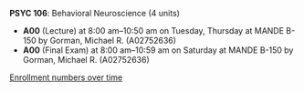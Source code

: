 **PSYC 106**: Behavioral Neuroscience (4 units)

- **A00** (Lecture) at 8:00 am–10:50 am on Tuesday, Thursday at MANDE B-150 by Gorman, Michael R. (A02752636)
- **A00** (Final Exam) at 8:00 am–10:59 am on Saturday at MANDE B-150 by Gorman, Michael R. (A02752636)

[Enrollment numbers over time](./PSYC106.tsv)
